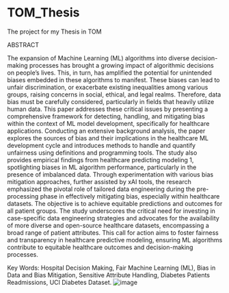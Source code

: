 # TOM_Thesis
The project for my Thesis in TOM

 ABSTRACT
 
The expansion of Machine Learning (ML) algorithms into diverse decision-making processes has brought a growing impact of algorithmic decisions on people’s lives. This, in turn, has amplified the potential for unintended biases embedded in these algorithms to manifest. These biases can lead to unfair discrimination, or exacerbate existing inequalities among various groups, raising concerns in social, ethical, and legal realms. Therefore, data bias must be carefully considered, particularly in fields that heavily utilize human data.
This paper addresses these critical issues by presenting a comprehensive framework for detecting, handling, and mitigating bias within the context of ML model development, specifically for healthcare applications. Conducting an extensive background analysis, the paper explores the sources of bias and their implications in the healthcare ML development cycle and introduces methods to handle and quantify unfairness using definitions and programming tools. The study also provides empirical findings from healthcare predicting modeling 1, spotlighting biases in ML algorithm performance, particularly in the presence of imbalanced data. Through experimentation with various bias mitigation approaches, further assisted by xAI tools, the research emphasized the pivotal role of tailored data engineering during the pre-processing phase in effectively mitigating bias, especially within healthcare datasets. The objective is to achieve equitable predictions and outcomes for all patient groups.
The study underscores the critical need for investing in case-specific data engineering strategies and advocates for the availability of more diverse and open-source healthcare datasets, encompassing a broad range of patient attributes. This call for action aims to foster fairness and transparency in healthcare predictive modeling, ensuring ML algorithms contribute to equitable healthcare outcomes and decision-making processes.


Key Words: Hospital Decision Making, Fair Machine Learning (ML), Bias in Data and Bias Mitigation, Sensitive Attribute Handling, Diabetes Patients Readmissions, UCI Diabetes Dataset. 
![image](https://github.com/NickolasB98/TOM_Thesis/assets/157819544/f2c63961-b0ff-487c-afa0-1c0bdf5f4145)

